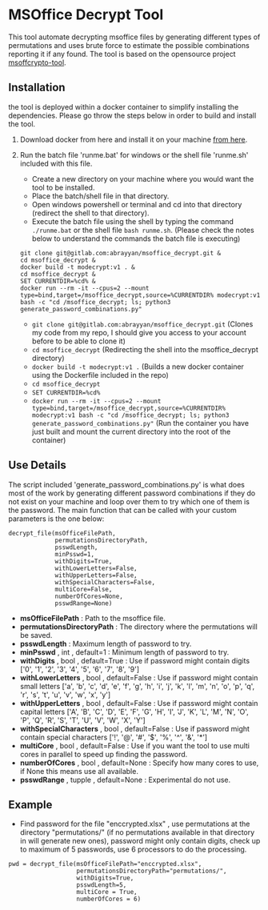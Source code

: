 # MSOffice Decrypt Tool

This tool automate decrypting msoffice files by generating different types of permutations and uses brute force to estimate
the possible combinations reporting it if any found. The tool is based on the opensource project [msoffcrypto-tool](link_to_msoffcrypto_tool).


## Installation

the tool is deployed within a docker container to simplify installing the dependencies. Please go throw the steps below in order to build and install the tool.

1. Download docker from here and install it on your machine [from here](https://www.docker.com/).
2. Run the batch file 'runme.bat' for windows or the shell file 'runme.sh' included with this file.
	- Create a new directory on your machine where you would want the tool to be installed.
	- Place the batch/shell file in that directory.
	- Open windows powershell or terminal and cd into that directory (redirect the shell to that directory).
	- Execute the batch file using the shell by typing the command `./runme.bat` or the shell file `bash runme.sh`. (Please check the notes below to understand the commands the batch file is executing)
	
	```
	git clone git@gitlab.com:abrayyan/msoffice_decrypt.git &
	cd msoffice_decrypt &
	docker build -t modecrypt:v1 . &
	cd msoffice_decrypt &
	SET CURRENTDIR=%cd% &
	docker run --rm -it --cpus=2 --mount type=bind,target=/msoffice_decrypt,source=%CURRENTDIR% modecrypt:v1 bash -c "cd /msoffice_decrypt; ls; python3 generate_password_combinations.py"
	```
	
	- `git clone git@gitlab.com:abrayyan/msoffice_decrypt.git`        (Clones my code from my repo, I should give you access to your account before to be able to clone it)
	- `cd msoffice_decrypt`                                           (Redirecting the shell into the msoffice_decrypt directory)
	- `docker build -t modecrypt:v1 .`								  (Builds a new docker container using the Dockerfile included in the repo)
	- `cd msoffice_decrypt`
	- `SET CURRENTDIR=%cd%`
	- `docker run --rm -it --cpus=2 --mount type=bind,target=/msoffice_decrypt,source=%CURRENTDIR% modecrypt:v1 bash -c "cd /msoffice_decrypt; ls; python3 generate_password_combinations.py"`								  (Run the container you have just built and mount the current directory into the root of the container)
	
## Use Details

The script included 'generate_password_combinations.py' is what does most of the work by generating different password combinations if they do not exist on your machine and loop over them to try which one of them
is the password. The main function that can be called with your custom parameters is the one below:
```
decrypt_file(msOfficeFilePath,
             permutationsDirectoryPath,
             psswdLength,
             minPsswd=1,
             withDigits=True,
             withLowerLetters=False,
             withUpperLetters=False,
             withSpecialCharacters=False,
             multiCore=False,
             numberOfCores=None,
             psswdRange=None)
```

- **msOfficeFilePath** : Path to the msoffice file.
- **permutationsDirectoryPath** : The directory where the permutations will be saved.
- **psswdLength** : Maximum length of password to try.
- **minPsswd** , int , default=1 : Minimum length of password to try.
- **withDigits** , bool , default=True : Use if password might contain digits ['0', '1', '2', '3', '4', '5', '6', '7', '8', '9']
- **withLowerLetters** , bool , default=False : Use if password might contain small letters ['a', 'b', 'c', 'd', 'e', 'f', 'g', 'h', 'i', 'j', 'k', 'l', 'm', 'n', 'o', 'p', 'q', 'r', 's', 't', 'u', 'v', 'w', 'x', 'y']
- **withUpperLetters** , bool , default=False : Use if password might contain capital letters ['A', 'B', 'C', 'D', 'E', 'F', 'G', 'H', 'I', 'J', 'K', 'L', 'M', 'N', 'O', 'P', 'Q', 'R', 'S', 'T', 'U', 'V', 'W', 'X', 'Y']
- **withSpecialCharacters** , bool , default=False : Use if password might contain special characters ['!', '@', '#', '$', '%', '^', '&', '*']
- **multiCore** , bool , default=False : Use if you want the tool to use multi cores in parallel to speed up finding the password.
- **numberOfCores** , bool , default=None : Specify how many cores to use, if None this means use all available.
- **psswdRange** , tupple , default=None : Experimental do not use.

	
## Example

* Find password for the file "enccrypted.xlsx" , use permutations at the directory "permutations/" (if no permutations available in that directory in will generate new ones), password might only contain digits, check up to maximum of 5 passwords, use 6 processors to do the processing.
```
pwd = decrypt_file(msOfficeFilePath="enccrypted.xlsx",
                   permutationsDirectoryPath="permutations/",
                   withDigits=True,
                   psswdLength=5,
                   multiCore = True,
                   numberOfCores = 6)
```

